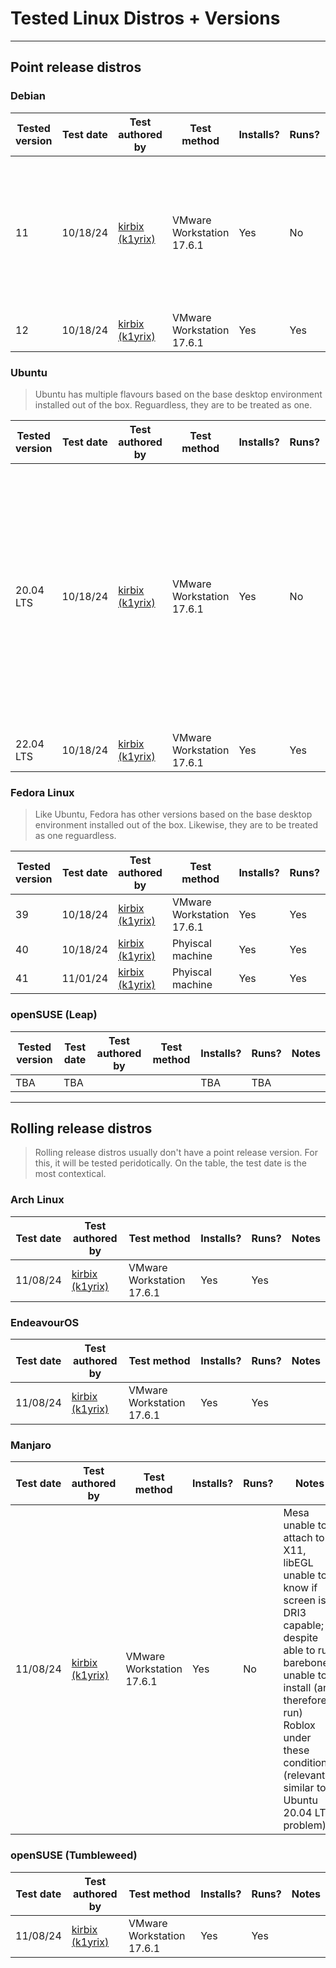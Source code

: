 # Tested Linux Distros + Versions

---

## Point release distros
### Debian
| Tested version | Test date | Test authored by                              | Test method                    | Installs? | Runs? | Notes |
| -------------- | --------- | --------------------------------------------- | ------------------------------ | --------- | ----- | ----- |
| 11             | 10/18/24  | [kirbix (k1yrix)](https://github.com/k1yrix)  | VMware Workstation 17.6.1      | Yes       | No    | Able to pass GPG verification and installs, but does not launch without logs, even with OpenGL invoked |
| 12             | 10/18/24  | [kirbix (k1yrix)](https://github.com/k1yrix)  | VMware Workstation 17.6.1      | Yes       | Yes   |       |

### Ubuntu
> Ubuntu has multiple flavours based on the base desktop environment installed out of the box. Reguardless, they are to be treated as one.

| Tested version | Test date | Test authored by                              | Test method                    | Installs? | Runs? | Notes |
| -------------- | --------- | --------------------------------------------- | ------------------------------ | --------- | ----- | ----- |
| 20.04 LTS      | 10/18/24  | [kirbix (k1yrix)](https://github.com/k1yrix)  | VMware Workstation 17.6.1      | Yes       | No    | Mesa too old to attach to X11, libEGL too old to know if screen is DRI3 capable; despite able to run barebones, unable to install (and therefore run) Roblox under these conditions |
| 22.04 LTS      | 10/18/24  | [kirbix (k1yrix)](https://github.com/k1yrix)  | VMware Workstation 17.6.1      | Yes       | Yes   |       |

### Fedora Linux
> Like Ubuntu, Fedora has other versions based on the base desktop environment installed out of the box. Likewise, they are to be treated as one reguardless.

| Tested version | Test date | Test authored by                              | Test method                    | Installs? | Runs? | Notes |
| -------------- | --------- | --------------------------------------------- | ------------------------------ | --------- | ----- | ----- |
| 39             | 10/18/24  | [kirbix (k1yrix)](https://github.com/k1yrix)  | VMware Workstation 17.6.1      | Yes       | Yes   | EOL version |
| 40             | 10/18/24  | [kirbix (k1yrix)](https://github.com/k1yrix)  | Phyiscal machine               | Yes       | Yes   |       |
| 41             | 11/01/24  | [kirbix (k1yrix)](https://github.com/k1yrix)  | Phyiscal machine               | Yes       | Yes   |       |

### openSUSE (Leap)
| Tested version | Test date | Test authored by                              | Test method            | Installs? | Runs? | Notes |
| -------------- | --------- | --------------------------------------------- | ---------------------- | --------- | ----- | ----- |
| TBA            | TBA       |                                               |                        | TBA       | TBA   |       |

---

## Rolling release distros
> Rolling release distros usually don't have a point release version. For this, it will be tested peridotically. On the table, the test date is the most contextical.

### Arch Linux
| Test date | Test authored by                              | Test method               | Installs? | Runs? | Notes |
| --------- | --------------------------------------------- | ------------------------- | --------- | ----- | ----- |
| 11/08/24  | [kirbix (k1yrix)](https://github.com/k1yrix)  | VMware Workstation 17.6.1 | Yes       | Yes   |       |

### EndeavourOS
| Test date | Test authored by                              | Test method               | Installs? | Runs? | Notes |
| --------- | --------------------------------------------- | ------------------------- | --------- | ----- | ----- |
| 11/08/24  | [kirbix (k1yrix)](https://github.com/k1yrix)  | VMware Workstation 17.6.1 | Yes       | Yes   |       |

### Manjaro
| Test date | Test authored by                              | Test method               | Installs? | Runs? | Notes |
| --------- | --------------------------------------------- | ------------------------- | --------- | ----- | ----- |
| 11/08/24  | [kirbix (k1yrix)](https://github.com/k1yrix)  | VMware Workstation 17.6.1 | Yes       | No    | Mesa unable to attach to X11, libEGL unable to know if screen is DRI3 capable; despite able to run barebones, unable to install (and therefore run) Roblox under these conditions (relevantly similar to Ubuntu 20.04 LTS problem) |

### openSUSE (Tumbleweed)
| Test date | Test authored by                              | Test method               | Installs? | Runs? | Notes |
| --------- | --------------------------------------------- | ------------------------- | --------- | ----- | ----- |
| 11/08/24  | [kirbix (k1yrix)](https://github.com/k1yrix)  | VMware Workstation 17.6.1 | Yes       | Yes   |       |

